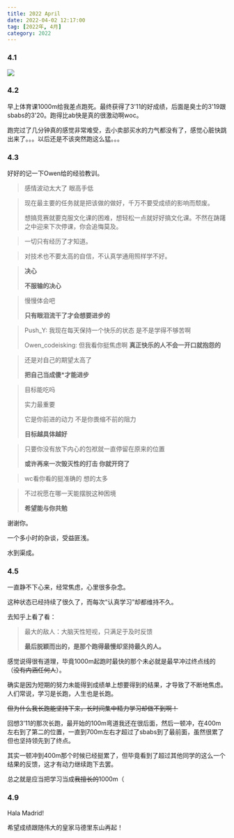 ```yaml
---
title: 2022 April
date: 2022-04-02 12:17:00
tag: [2022年, 4月]
category: 2022
---
```


### 4.1

![](/medias/image/cat.png)

### 4.2

早上体育课1000m给我差点跑死。最终获得了3'11的好成绩，后面是臭士的3'19跟sbabs的3'20。跑得比ab快是真的很激动啊woc。

跑完过了几分钟真的感觉非常难受，去小卖部买水的力气都没有了，感觉心脏快跳出来了。。。以后还是不该突然跑这么猛。。。

### 4.3

好好的记一下Owen给的经验教训。

> 感情波动太大了 眼高手低

> 现在最主要的任务就是把该做的做好，千万不要受成绩的影响而颓废。
>
> 想搞竞赛就要克服文化课的困难，想轻松一点就好好搞文化课。不然在踌躇之中迎来下次停课，你会追悔莫及。

> 一切只有经历了才知道。

> 对技术也不要太高的自信，不认真学通用照样学不好。

> **决心**
>
> **不服输的决心**

> 慢慢体会吧
>
> **只有眼泪流干了才会想要进步的**

> Push_Y: 我现在每天保持一个快乐的状态 是不是学得不够苦啊
>
> Owen_codeisking: 但我看你挺焦虑啊 **真正快乐的人不会一开口就抱怨的**

> 还是对自己的期望太高了
>
> **把自己当成傻*才能进步**

> 目标能吃吗
>
> 实力最重要
>
> 它是你前进的动力 不是你畏缩不前的阻力
>
> **目标越具体越好**

> 只要你没有放下内心的包袱就一直停留在原来的位置
>
> **或许再来一次毁灭性的打击 你就开窍了**

> wc看你看的挺准确的 想的太多

> 不过祝愿在哪一天能摆脱这种困境
>
> **希望能与你共勉**

谢谢你。

一个多小时的杂谈，受益匪浅。

水到渠成。

### 4.5

一直静不下心来，经常焦虑，心里很多杂念。

这种状态已经持续了很久了，而每次“认真学习”却都维持不久。

去知乎上看了看：

> 最大的敌人：大脑天性短视，只满足于及时反馈
>
> **最后脱颖而出的，是那个跑得最慢却坚持最久的人。**

感觉说得很有道理，毕竟1000m起跑时最快的那个未必就是最早冲过终点线的（~~没有内涵任何人~~）。

确实是因为短期的努力未能得到成绩单上想要得到的结果，才导致了不断地焦虑。人们常说，学习是长跑，人生也是长跑。

~~但为什么我长跑能坚持下来，长时间集中精力学习却做不到啊！~~

回想3'11的那次长跑，最开始的100m弯道我还在很后面，然后一顿冲，在400m左右到了第二的位置，一直到700m左右才超过了sbabs到了最前面，虽然很累了但也坚持领先到了终点。

其实一顿冲到400m那个时候已经挺累了，但毕竟看到了超过其他同学的这么一个结果的反馈，这才有动力继续跑下去罢。

总之就是应当把学习当成~~我擅长的~~1000m（

### 4.9

Hala Madrid!

希望成绩跟随伟大的皇家马德里东山再起！